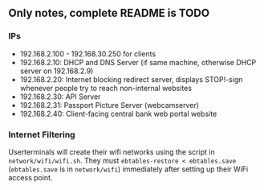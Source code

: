 ## Only notes, complete README is TODO

### IPs
* 192.168.2.100 - 192.168.30.250 for clients
* 192.168.2.10: DHCP and DNS Server (if same machine, otherwise DHCP server on 192.168.2.9)
* 192.168.2.20: Internet blocking redirect server, displays STOP!-sign whenever people try to reach non-internal websites
* 192.168.2.30: API Server
* 192.168.2.31: Passport Picture Server (webcamserver)
* 192.168.2.40: Client-facing central bank web portal website

### Internet Filtering
Userterminals will create their wifi networks using the script in `network/wifi/wifi.sh`.
They must `ebtables-restore < ebtables.save` (`ebtables.save` is in `network/wifi`) immediately after setting up their WiFi access point.
